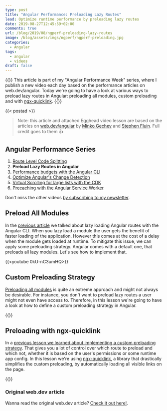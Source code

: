 ```yaml
---
type: post
title: "Angular Performance: Preloading Lazy Routes"
lead: Optimize runtime performance by preloading lazy routes
date: 2019-08-27T12:45:59+02:00
comments: true
url: /blog/2019/08/ngperf-preloading-lazy-routes
image: /blog/assets/imgs/ngperf/ngperf-preloading.jpg
categories:
  - Angular
tags:
  - angular
  - videos
draft: false
---
```


{{<intro>}}
  This article is part of my "Angular Performance Week" series, where I publish a new video each day based on the performance articles on web.dev/angular. Today we're going to have a look at various ways to preload lazy routes in Angular: preloading all modules, custom preloading and with [ngx-quicklink](https://github.com/mgechev/ngx-quicklink).
{{</intro>}}
<!--more-->

{{< postad >}}

> Note: this article and attached Egghead video lesson are based on the articles on [web.dev/angular](https://web.dev/angular) by [Minko Gechev](https://twitter.com/mgechev) and [Stephen Fluin](https://twitter.com/stephenfluin). Full credit goes to them :thumbsup:

## Angular Performance Series

1. [Route Level Code Splitting](/blog/2019/08/ngperf-route-level-code-splitting/)
1. **Preload Lazy Routes in Angular**
1. [Performance budgets with the Angular CLI](/blog/2019/08/ngperf-setting-performance-budgets)
1. [Optimize Angular's Change Detection](/blog/2019/08/ngperf-optimize-change-detection)
1. [Virtual Scrolling for large lists with the CDK](/blog/2019/08/ngperf-virtual-scrolling-cdk)
1. [Precaching with the Angular Service Worker](/blog/2019/08/ngperf-precaching-serviceworker)

Don't miss the other videos [by subscribing to my newsletter](/newsletter).

## Preload All Modules

In the [previous article](/blog/2019/08/ngperf-route-level-code-splitting) we talked about lazy loading Angular routes with the Angular CLI. When you lazy load a module the user gets the benefit of faster loading of the application. However this comes at the cost of a delay when the module gets loaded at runtime. To mitigate this issue, we can apply some preloading strategy. Angular comes with a default one, that preloads all lazy modules. Let's see how to implement that.

<!-- {{<egghead-lesson uid="lessons/egghead-preload-all-lazy-loaded-modules-with-angular" >}} -->
{{<youtube 0kU-nC3umHQ>}}

## Custom Preloading Strategy

[Preloading all modules](https://egghead.io/lessons/egghead-preload-all-lazy-loaded-modules-with-angular) is quite an extreme approach and might not always be desirable. For instance, you don't want to preload lazy routes a user might not even have access to. Therefore, in this lesson we're going to have a look at how to define a custom preloading strategy in Angular.

<!-- {{<egghead-lesson uid="lessons/egghead-implement-a-custom-preloading-strategy-with-angular" >}} -->
{{<youtube ZGyTnHm_fa8>}}

## Preloading with ngx-quicklink

In a [previous lesson we learned about implementing a custom preloading strategy](https://egghead.io/lessons/egghead-implement-a-custom-preloading-strategy-with-angular). That gives you a lot of control over which route to preload and which not, whether it is based on the user's permissions or some runtime app config. In this lesson we're using [ngx-quicklink](https://github.com/mgechev/ngx-quicklink), a library that drastically simplifies the custom preloading, by automatically loading all visible links on the page.

<!-- {{<egghead-lesson uid="lessons/egghead-custom-route-preloading-with-ngx-quicklink-and-angular" >}} -->
{{<youtube fZAozYgYzhI>}}

### Original web.dev article

Wanna read the original web.dev article? [Check it out here!](https://web.dev/route-preloading-in-angular/).

